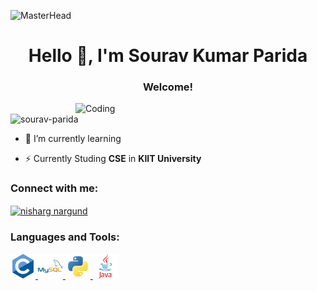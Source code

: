 ![MasterHead](https://kidscodejeunesse.org/data/blog/2020/04-28/CodingCamp_Blog_Banner_v1.0.png)
<h1 align="center">Hello 👋, I'm Sourav Kumar Parida</h1>
<h3 align="center">Welcome! </h3>

<img align="right" alt="Coding" width="400" src="https://media2.giphy.com/media/qgQUggAC3Pfv687qPC/giphy.gif?cid=790b7611b3663675205363f1c943728685fbfc21f9a83934&rid=giphy.gif&ct=g">

<p align="left"> <img src="https://komarev.com/ghpvc/?username=sourav-parida&label=Profile%20views&color=0e75b6&style=flat" alt="sourav-parida" /> </p>


- 🌱 I’m currently learning 

- ⚡ Currently Studing **CSE** in  **KIIT University**

<h3 align="left">Connect with me:</h3>
<p align="left">
<a href="https://www.linkedin.com/in/sourav-kumar-parida/" target="_blank"><img align="center" src="https://raw.githubusercontent.com/rahuldkjain/github-profile-readme-generator/master/src/images/icons/Social/linked-in-alt.svg" alt="nisharg nargund" height="30" width="40" /></a>

</p>

<p align="left">
</p>

<h3 align="left">Languages and Tools:</h3>
<p align="left"> <a href="https://www.cprogramming.com/" target="_blank" rel="noreferrer"> <img src="https://raw.githubusercontent.com/devicons/devicon/master/icons/c/c-original.svg" alt="c" width="40" height="40"/> </a> <a href="https://www.mysql.com/" target="_blank" rel="noreferrer"> <img src="https://raw.githubusercontent.com/devicons/devicon/master/icons/mysql/mysql-original-wordmark.svg" alt="mysql" width="40" height="40"/> </a> 
<a href="https://www.python.org" target="_blank" rel="noreferrer"> <img src="https://raw.githubusercontent.com/devicons/devicon/master/icons/python/python-original.svg" alt="python" width="40" height="40"/> </a>
<a href="https://www.java.com" target="_blank" rel="noreferrer"> <img src="https://raw.githubusercontent.com/devicons/devicon/master/icons/java/java-original-wordmark.svg" alt="Java" width="40" height="40"/></a>
</p>
